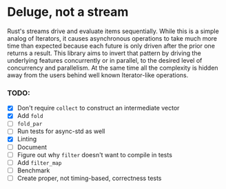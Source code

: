 # Deluge, not a stream

Rust's streams drive and evaluate items sequentially.
While this is a simple analog of Iterators, it causes asynchronous operations to take much more time than expected because each future is only driven after the prior one returns a result.
This library aims to invert that pattern by driving the underlying features concurrently or in parallel, to the desired level of concurrency and parallelism.
At the same time all the complexity is hidden away from the users behind well known Iterator-like operations.


### TODO:

- [x] Don't require `collect` to construct an intermediate vector
- [x] Add `fold`
- [ ] `fold_par`
- [ ] Run tests for async-std as well
- [x] Linting
- [ ] Document
- [ ] Figure out why `filter` doesn't want to compile in tests
- [ ] Add `filter_map`
- [ ] Benchmark
- [ ] Create proper, not timing-based, correctness tests